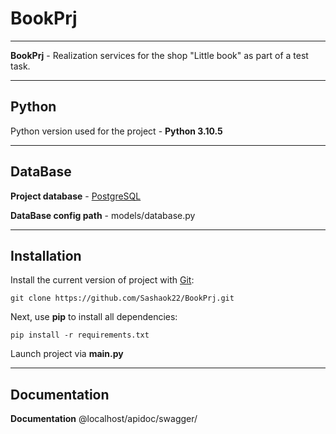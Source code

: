 # BookPrj
____
**BookPrj** - Realization services for the shop "Little book" as part of a test task.

____

## Python

Python version used for the project - **Python 3.10.5**
____

## DataBase

**Project database** - [PostgreSQL](https://www.postgresql.org/)

**DataBase config path** - models/database.py

____

## Installation

Install the current version of project with [Git](https://git-scm.com/):

```
git clone https://github.com/Sashaok22/BookPrj.git
```

Next, use **pip** to install all dependencies:

```
pip install -r requirements.txt
```

Launch project via **main.py**

____

## Documentation

**Documentation** @localhost/apidoc/swagger/
